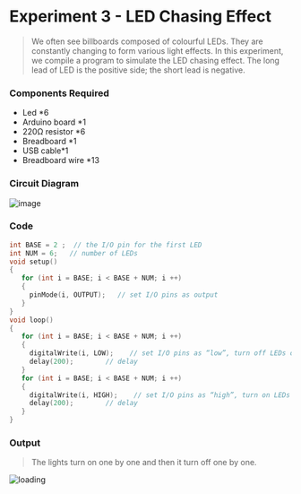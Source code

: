 # Experiment 3 - LED Chasing Effect

> We often see billboards composed of colourful LEDs. They are constantly changing to form various light effects. In this experiment, we compile a program to simulate the LED chasing effect. The long lead of LED is the positive side; the short lead is negative.
  
### Components Required 

* Led *6
* Arduino board *1
* 220Ω resistor *6
* Breadboard *1
* USB cable*1
* Breadboard wire *13

### Circuit Diagram

![image](https://user-images.githubusercontent.com/51323070/146635338-66471849-2a6e-4570-aaad-508447dc1487.png)

### Code

```ino
int BASE = 2 ;  // the I/O pin for the first LED
int NUM = 6;   // number of LEDs
void setup()
{
   for (int i = BASE; i < BASE + NUM; i ++) 
   {
     pinMode(i, OUTPUT);   // set I/O pins as output
   }
}
void loop()
{
   for (int i = BASE; i < BASE + NUM; i ++) 
   {
     digitalWrite(i, LOW);    // set I/O pins as “low”, turn off LEDs one by one.
     delay(200);        // delay
   }
   for (int i = BASE; i < BASE + NUM; i ++) 
   {
     digitalWrite(i, HIGH);    // set I/O pins as “high”, turn on LEDs one by one
     delay(200);        // delay
   }  
}
```

### Output

> The lights turn on one by one and then it turn off one by one.

![loading](https://user-images.githubusercontent.com/51323070/146673156-df307713-2ec1-46dd-9e6f-5bd0c7afc81f.gif)
